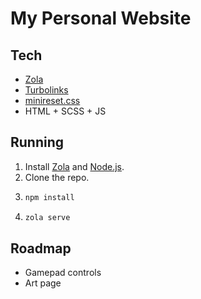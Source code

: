 # My Personal Website

## Tech

- [Zola](https://www.getzola.org/)
- [Turbolinks](https://github.com/turbolinks/turbolinks)
- [minireset.css](https://jgthms.com/minireset.css/)
- HTML + SCSS + JS

## Running

1. Install [Zola](https://www.getzola.org/) and [Node.js](https://nodejs.org/).
2. Clone the repo.
3. ```sh
   npm install
   ```
4. ```sh
   zola serve
   ```

## Roadmap

- Gamepad controls
- Art page
